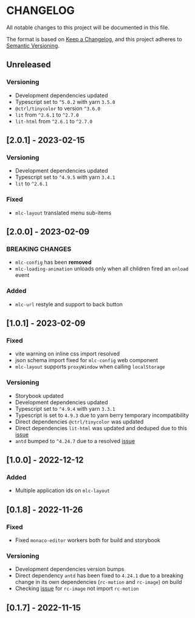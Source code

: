 # CHANGELOG

All notable changes to this project will be documented in this file.

The format is based on [Keep a Changelog](https://keepachangelog.com/en/1.0.0/),
and this project adheres to [Semantic Versioning](https://semver.org/spec/v2.0.0.html).

## Unreleased

### Versioning

- Development dependencies updated
- Typescript set to `^5.0.2` with yarn `3.5.0`
- `@ctrl/tinycolor` to version `^3.6.0`
- `lit` from `^2.6.1` to `^2.7.0`
- `lit-html` from `^2.6.1` to `^2.7.0`

## [2.0.1] - 2023-02-15

### Versioning

- Development dependencies updated
- Typescript set to `^4.9.5` with yarn `3.4.1`
- `lit` to `^2.6.1`

### Fixed

- `mlc-layout` translated menu sub-items

## [2.0.0] - 2023-02-09

### BREAKING CHANGES

- `mlc-config` has been **removed**
- `mlc-loading-animation` unloads only when all children fired an `onload` event

### Added

- `mlc-url` restyle and support to back button

## [1.0.1] - 2023-02-09

### Fixed

- vite warning on inline css import resolved
- json schema import fixed for `mlc-config` web component
- `mlc-layout` supports `proxyWindow` when calling `localStorage`

### Versioning

- Storybook updated
- Development dependencies updated
- Typescript set to `^4.9.4` with yarn `3.3.1`
- Typescript is set to `4.9.3` due to yarn berry temporary incompatibility
- Direct dependencies `@ctrl/tinycolor` was updated
- Direct dependencies `lit-html` was updated and deduped due to this [issue](https://github.com/lit/lit/issues/3241)
- `antd` bumped to `^4.24.7` due to a resolved [issue](https://github.com/react-component/image/issues/144)

## [1.0.0] - 2022-12-12

### Added

- Multiple application ids on `mlc-layout`

## [0.1.8] - 2022-11-26

### Fixed

- Fixed `monaco-editor` workers both for build and storybook

### Versioning

- Development dependencies version bumps
- Direct dependency `antd` has been fixed to `4.24.1` due to a breaking change in its own dependencies (`rc-motion` and `rc-image`) on build
- Checking [issue](https://github.com/react-component/image/issues/144) for `rc-image` not import `rc-motion`

## [0.1.7] - 2022-11-15
